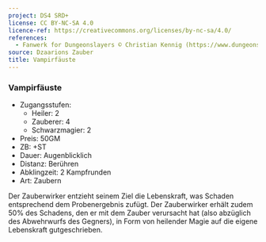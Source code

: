 ```yaml
---
project: DS4 SRD+
license: CC BY-NC-SA 4.0
licence-ref: https://creativecommons.org/licenses/by-nc-sa/4.0/
references: 
  - Fanwerk for Dungeonslayers © Christian Kennig (https://www.dungeonslayers.net/)
source: Dzaarions Zauber
title: Vampirfäuste
---
```


### Vampirfäuste

- Zugangsstufen:
  - Heiler: 2
  - Zauberer: 4
  - Schwarzmagier: 2
- Preis: 50GM
- ZB: +ST
- Dauer: Augenblicklich
- Distanz: Berühren
- Abklingzeit: 2 Kampfrunden
- Art: Zaubern

Der Zauberwirker entzieht seinem Ziel die Lebenskraft, was Schaden entsprechend dem Probenergebnis zufügt. Der Zauberwirker erhält zudem 50% des Schadens, den er mit dem Zauber verursacht hat (also abzüglich des Abwehrwurfs des Gegners), in Form von heilender Magie auf die eigene Lebenskraft gutgeschrieben.

